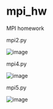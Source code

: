 # mpi_hw
MPI homework

mpi2.py

![image](https://github.com/nongrata2/mpi_hw/assets/94924908/943dba29-1ab7-4775-a91c-1977baa4f99e)

mpi4.py

![image](https://github.com/nongrata2/mpi_hw/assets/94924908/49ea0706-d4e6-43f4-a645-d418dd68029d)

mpi5.py

![image](https://github.com/nongrata2/mpi_hw/assets/94924908/b8ec800c-88ef-44c5-9a81-b5349ae581b3)


